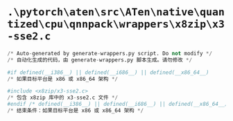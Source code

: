 # `.\pytorch\aten\src\ATen\native\quantized\cpu\qnnpack\wrappers\x8zip\x3-sse2.c`

```py
/* Auto-generated by generate-wrappers.py script. Do not modify */
/* 自动化生成的代码，由 generate-wrappers.py 脚本生成。请勿修改 */

#if defined(__i386__) || defined(__i686__) || defined(__x86_64__)
/* 如果目标平台是 x86 或 x86_64 架构 */

#include <x8zip/x3-sse2.c>
/* 包含 x8zip 库中的 x3-sse2.c 文件 */
#endif /* defined(__i386__) || defined(__i686__) || defined(__x86_64__) */
/* 结束条件：如果目标平台是 x86 或 x86_64 架构 */
```